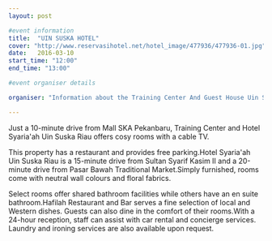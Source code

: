 ```yaml
---
layout: post

#event information
title:  "UIN SUSKA HOTEL"
cover: "http://www.reservasihotel.net/hotel_image/477936/477936-01.jpg"
date:   2016-03-10
start_time: "12:00"
end_time: "13:00"

#event organiser details

organiser: "Information about the Training Center And Guest House Uin Suska Riau Hotel"

---
```


Just a 10-minute drive from Mall SKA Pekanbaru, Training Center and Hotel Syaria'ah Uin Suska Riau offers cosy rooms with a cable TV.

This property has a restaurant and provides free parking.Hotel Syaria'ah Uin Suska Riau is a 15-minute drive from Sultan Syarif Kasim II and a 20-minute drive from Pasar Bawah Traditional Market.Simply furnished, rooms come with neutral wall colours and floral fabrics. 

Select rooms offer shared bathroom facilities while others have an en suite bathroom.Hafilah Restaurant and Bar serves a fine selection of local and Western dishes. Guests can also dine in the comfort of their rooms.With a 24-hour reception, staff can assist with car rental and concierge services. Laundry and ironing services are also available upon request.
